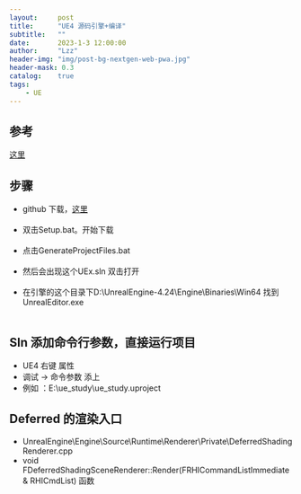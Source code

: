 ```yaml
---
layout:     post
title:      "UE4 源码引擎+编译"
subtitle:   ""
date:       2023-1-3 12:00:00
author:     "Lzz"
header-img: "img/post-bg-nextgen-web-pwa.jpg"
header-mask: 0.3
catalog:    true
tags:
    - UE
---
```


## 参考
[这里](https://zhuanlan.zhihu.com/p/107516361)

## 步骤
- github 下载，[这里](https://github.com/EpicGames/UnrealEngine)
<br><br>
- 双击Setup.bat。开始下载
<br><br>
- 点击GenerateProjectFiles.bat
<br><br>
- 然后会出现这个UEx.sln 双击打开
<br><br>
- 在引擎的这个目录下D:\UnrealEngine-4.24\Engine\Binaries\Win64 找到 UnrealEditor.exe
<br><br>


## Sln 添加命令行参数，直接运行项目
- UE4 右键 属性
- 调试 -> 命令参数 添上 
- 例如 ：E:\ue_study\ue_study.uproject

## Deferred 的渲染入口
- UnrealEngine\Engine\Source\Runtime\Renderer\Private\DeferredShadingRenderer.cpp
- void FDeferredShadingSceneRenderer::Render(FRHICommandListImmediate& RHICmdList) 函数